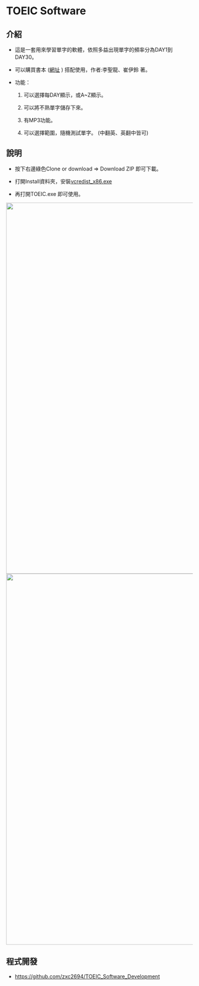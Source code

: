 # TOEIC Software

## 介紹

* 這是一套用來學習單字的軟體，依照多益出現單字的頻率分為DAY1到DAY30。

*  可以購買書本 ([網址](http://www.cavesbooks.com.tw/ec/books_prod_content.aspx?SHOPID=WSP2012121214014620V&GID=GDS20131109234517Z9K) ) 搭配使用，作者:李聖龍、崔伊鈴 著。

* 功能：

    1. 可以選擇每DAY顯示，或A~Z顯示。

    2. 可以將不熟單字儲存下來。
    
    3. 有MP3功能。
    
    4. 可以選擇範圍，隨機測試單字。 (中翻英、英翻中皆可)

## 說明

* 按下右邊綠色Clone or download => Download ZIP 即可下載。 

* 打開Install資料夾，安裝[vcredist_x86.exe](https://www.microsoft.com/zh-TW/download/details.aspx?id=40784)  

* 再打開TOEIC.exe 即可使用。

<img src = "http://imgur.com/U6hu47c.png" width=1000>

<img src = "http://imgur.com/1wfbIpE.png" width=1000>

## 程式開發

* https://github.com/zxc2694/TOEIC_Software_Development

